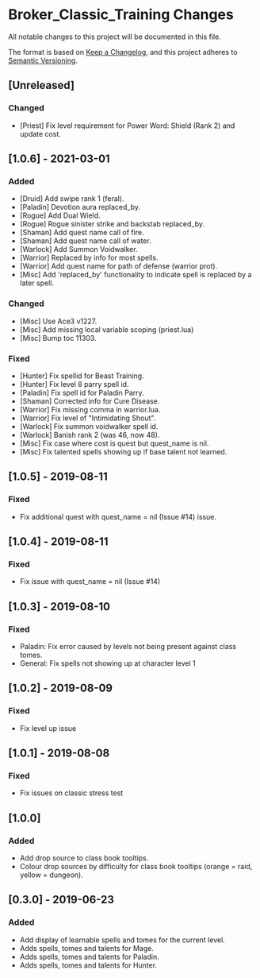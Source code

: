 # Broker_Classic_Training Changes

All notable changes to this project will be documented in this file.

The format is based on [Keep a Changelog](https://keepachangelog.com/en/1.0.0/),
and this project adheres to [Semantic Versioning](https://semver.org/spec/v2.0.0.html).

## [Unreleased]

### Changed
 - [Priest] Fix level requirement for Power Word: Shield (Rank 2) and update cost.

## [1.0.6] - 2021-03-01

### Added
 - [Druid] Add swipe rank 1 (feral).
 - [Paladin] Devotion aura replaced_by.
 - [Rogue] Add Dual Wield.
 - [Rogue] Rogue sinister strike and backstab replaced_by.
 - [Shaman] Add quest name call of fire.
 - [Shaman] Add quest name call of water.
 - [Warlock] Add Summon Voidwalker.
 - [Warrior] Replaced by info for most spells.
 - [Warrior] Add quest name for path of defense (warrior prot).
 - [Misc] Add 'replaced_by' functionality to indicate spell is replaced by a later spell.

### Changed
 - [Misc] Use Ace3 v1227.
 - [Misc] Add missing local variable scoping (priest.lua)
 - [Misc] Bump toc 11303.

### Fixed

 - [Hunter] Fix spellid for Beast Training.
 - [Hunter] Fix level 8 parry spell id.
 - [Paladin] Fix spell id for Paladin Parry.
 - [Shaman] Corrected info for Cure Disease.
 - [Warrior] Fix missing comma in warrior.lua.
 - [Warrior] Fix level of "Intimidating Shout".
 - [Warlock] Fix summon voidwalker spell id.
 - [Warlock] Banish rank 2 (was 46, now 48).
 - [Misc] Fix case where cost is quest but quest_name is nil.
 - [Misc] Fix talented spells showing up if base talent not learned.

## [1.0.5] - 2019-08-11
### Fixed
 - Fix additional quest with quest_name = nil (Issue #14) issue.

## [1.0.4] - 2019-08-11
### Fixed
 - Fix issue with quest_name = nil (Issue #14)

## [1.0.3] - 2019-08-10
### Fixed
 - Paladin: Fix error caused by levels not being present against class tomes.
 - General: Fix spells not showing up at character level 1

## [1.0.2] - 2019-08-09
### Fixed
 - Fix level up issue

## [1.0.1] - 2019-08-08
### Fixed
 - Fix issues on classic stress test

## [1.0.0]
### Added
 - Add drop source to class book tooltips.
 - Colour drop sources by difficulty for class book tooltips (orange = raid, yellow = dungeon).

## [0.3.0] - 2019-06-23
### Added
 - Add display of learnable spells and tomes for the current level.
 - Adds spells, tomes and talents for Mage.
 - Adds spells, tomes and talents for Paladin.
 - Adds spells, tomes and talents for Hunter.
